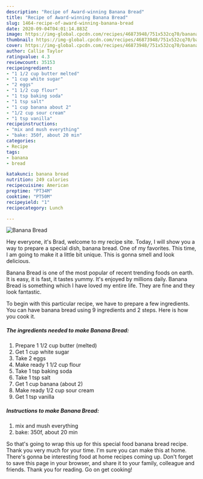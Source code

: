 ```yaml
---
description: "Recipe of Award-winning Banana Bread"
title: "Recipe of Award-winning Banana Bread"
slug: 1464-recipe-of-award-winning-banana-bread
date: 2020-09-04T04:01:14.883Z
image: https://img-global.cpcdn.com/recipes/46873948/751x532cq70/banana-bread-recipe-main-photo.jpg
thumbnail: https://img-global.cpcdn.com/recipes/46873948/751x532cq70/banana-bread-recipe-main-photo.jpg
cover: https://img-global.cpcdn.com/recipes/46873948/751x532cq70/banana-bread-recipe-main-photo.jpg
author: Callie Taylor
ratingvalue: 4.3
reviewcount: 35153
recipeingredient:
- "1 1/2 cup butter melted"
- "1 cup white sugar"
- "2 eggs"
- "1 1/2 cup flour"
- "1 tsp baking soda"
- "1 tsp salt"
- "1 cup banana about 2"
- "1/2 cup sour cream"
- "1 tsp vanilla"
recipeinstructions:
- "mix and mush everything"
- "bake: 350f, about 20 min"
categories:
- Recipe
tags:
- banana
- bread

katakunci: banana bread 
nutrition: 249 calories
recipecuisine: American
preptime: "PT34M"
cooktime: "PT50M"
recipeyield: "1"
recipecategory: Lunch

---
```



![Banana Bread](https://img-global.cpcdn.com/recipes/46873948/751x532cq70/banana-bread-recipe-main-photo.jpg)

Hey everyone, it's Brad, welcome to my recipe site. Today, I will show you a way to prepare a special dish, banana bread. One of my favorites. This time, I am going to make it a little bit unique. This is gonna smell and look delicious.

Banana Bread is one of the most popular of recent trending foods on earth. It is easy, it is fast, it tastes yummy. It's enjoyed by millions daily. Banana Bread is something which I have loved my entire life. They are fine and they look fantastic.




To begin with this particular recipe, we have to prepare a few ingredients. You can have banana bread using 9 ingredients and 2 steps. Here is how you cook it.

<!--inarticleads1-->

##### The ingredients needed to make Banana Bread:

1. Prepare 1 1/2 cup butter (melted)
1. Get 1 cup white sugar
1. Take 2 eggs
1. Make ready 1 1/2 cup flour
1. Take 1 tsp baking soda
1. Take 1 tsp salt
1. Get 1 cup banana (about 2)
1. Make ready 1/2 cup sour cream
1. Get 1 tsp vanilla




<!--inarticleads2-->

##### Instructions to make Banana Bread:

1. mix and mush everything
1. bake: 350f, about 20 min




So that's going to wrap this up for this special food banana bread recipe. Thank you very much for your time. I'm sure you can make this at home. There's gonna be interesting food at home recipes coming up. Don't forget to save this page in your browser, and share it to your family, colleague and friends. Thank you for reading. Go on get cooking!
